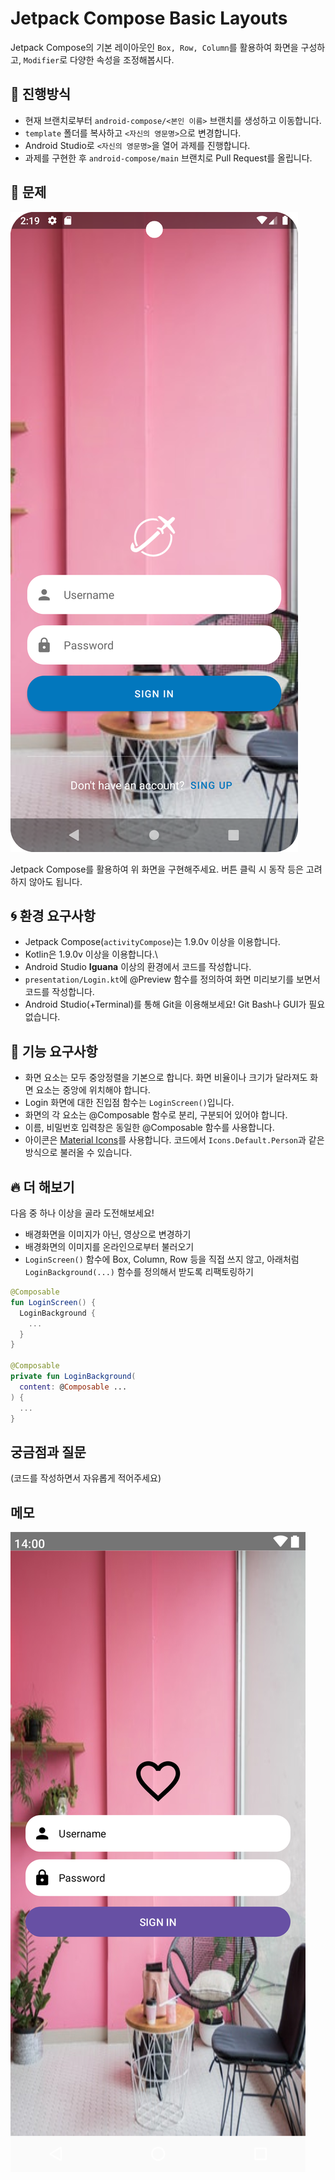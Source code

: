 # Jetpack Compose Basic Layouts
Jetpack Compose의 기본 레이아웃인 `Box, Row, Column`를 활용하여 화면을 구성하고, `Modifier`로 다양한 속성을 조정해봅시다.

## 📐 진행방식
- 현재 브랜치로부터 `android-compose/<본인 이름>` 브랜치를 생성하고 이동합니다.
- `template` 폴더를 복사하고 `<자신의 영문명>`으로 변경합니다.
- Android Studio로 `<자신의 영문명>`을 열어 과제를 진행합니다.
- 과제를 구현한 후 `android-compose/main` 브랜치로 Pull Request를 올립니다.

## 📑 문제
![problem-screen](./resource/result.png)  

Jetpack Compose를 활용하여 위 화면을 구현해주세요. 버튼 클릭 시 동작 등은 고려하지 않아도 됩니다.

## 🌀 환경 요구사항
- Jetpack Compose(`activityCompose`)는 1.9.0v 이상을 이용합니다.
- Kotlin은 1.9.0v 이상을 이용합니다.\
- Android Studio **Iguana** 이상의 환경에서 코드를 작성합니다.
- `presentation/Login.kt`에 @Preview 함수를 정의하여 화면 미리보기를 보면서 코드를 작성합니다.
- Android Studio(+Terminal)를 통해 Git을 이용해보세요! Git Bash나 GUI가 필요없습니다. 

## 🧸 기능 요구사항
- 화면 요소는 모두 중앙정렬을 기본으로 합니다. 화면 비율이나 크기가 달라져도 화면 요소는 중앙에 위치해야 합니다.
- Login 화면에 대한 진입점 함수는 `LoginScreen()`입니다. 
- 화면의 각 요소는 @Composable 함수로 분리, 구분되어 있어야 합니다.
- 이름, 비밀번호 입력창은 동일한 @Composable 함수를 사용합니다.
- 아이콘은 [Material Icons](https://fonts.google.com/icons)를 사용합니다. 코드에서 `Icons.Default.Person`과 같은 방식으로 불러올 수 있습니다. 

## 🔥 더 해보기
다음 중 하나 이상을 골라 도전해보세요!

- 배경화면을 이미지가 아닌, 영상으로 변경하기
- 배경화면의 이미지를 온라인으로부터 불러오기
- `LoginScreen()` 함수에 Box, Column, Row 등을 직접 쓰지 않고, 아래처럼 `LoginBackground(...)` 함수를 정의해서 받도록 리팩토링하기
```kotlin
@Composable
fun LoginScreen() {
  LoginBackground {
    ...
  }
}

@Composable
private fun LoginBackground(
  content: @Composable ...
) {
  ...
}
```

## 궁금점과 질문
(코드를 작성하면서 자유롭게 적어주세요)

## 메모
![img.png](img.png)

